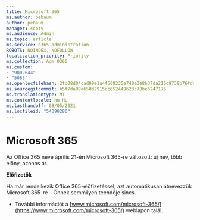 ```yaml
---
title: Microsoft 365
ms.author: pebaum
author: pebaum
manager: scotv
ms.audience: Admin
ms.topic: article
ms.service: o365-administration
ROBOTS: NOINDEX, NOFOLLOW
localization_priority: Priority
ms.collection: Adm_O365
ms.custom:
- "9002644"
- "5085"
ms.openlocfilehash: 2fd08d04cad99e1a4f509235e740e3e8b37da216d9738b76fda87f783f337e93
ms.sourcegitcommit: b5f7da89a650d2915dc652449623c78be6247175
ms.translationtype: MT
ms.contentlocale: hu-HU
ms.lasthandoff: 08/05/2021
ms.locfileid: "54098280"
---
```

# <a name="microsoft-365"></a>Microsoft 365

Az Office 365 neve április 21-én Microsoft 365-re változott: új név, több előny, azonos ár.

**Előfizetők**

Ha már rendelkezik Office 365-előfizetéssel, azt automatikusan átnevezzük Microsoft 365-re – Önnek semmilyen teendője sincs.

- További információt a [www.microsoft.com/microsoft-365/](https://www.microsoft.com/microsoft-365/) weblapon talál.

